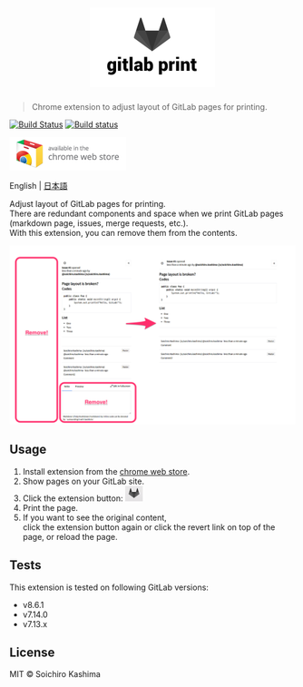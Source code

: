 # <div align="center"><img src="media/promotion.png" width="220" alt="gitlab-print"></div>

> Chrome extension to adjust layout of GitLab pages for printing.

[![Build Status](https://travis-ci.org/ksoichiro/gitlab-print.svg?branch=master)](https://travis-ci.org/ksoichiro/gitlab-print)
[![Build status](https://ci.appveyor.com/api/projects/status/1v4i2qccadkiapjv?svg=true)](https://ci.appveyor.com/project/ksoichiro/gitlab-print)

[![](media/ChromeWebStore_Badge_v2_206x58.png)][store]

English | [日本語](readme.ja.md)

Adjust layout of GitLab pages for printing.  
There are redundant components and space
when we print GitLab pages (markdown page, issues, merge requests, etc.).  
With this extension, you can remove them from the contents.

![Image](media/screenshot.png)

## Usage

1. Install extension from the [chrome web store][store].
1. Show pages on your GitLab site.
1. Click the extension button: ![](media/button.png)
1. Print the page.
1. If you want to see the original content,  
   click the extension button again
   or click the revert link on top of the page, or reload the page.

## Tests

This extension is tested on following GitLab versions:

* v8.6.1
* v7.14.0
* v7.13.x

## License

MIT &copy; Soichiro Kashima

[store]: https://chrome.google.com/webstore/detail/gitlab-print/ooopojgjhkkklgmdahnahcneikejmllm
